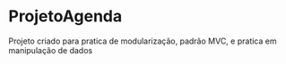 # ProjetoAgenda
Projeto criado para pratica de modularização, padrão MVC, e pratica em manipulação de dados
